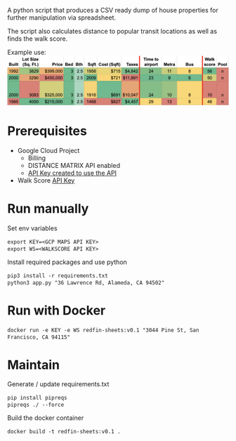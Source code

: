 A python script that produces a CSV ready dump of house properties for further manipulation via spreadsheet.

The script also calculates distance to popular transit locations as well as finds the walk score.

Example use:
![](pics/google-sheets.png)

# Prerequisites

- Google Cloud Project
    - Billing
    - DISTANCE MATRIX API enabled
    - [API Key created to use the API](https://github.com/googlemaps/google-maps-services-python#api-keys)
- Walk Score [API Key](https://www.walkscore.com/professional/api-sign-up.php)

# Run manually

Set env variables

```
export KEY=<GCP MAPS API KEY>
export WS=<WALKSCORE API KEY>
```

Install required packages and use python

```
pip3 install -r requirements.txt
python3 app.py "36 Lawrence Rd, Alameda, CA 94502"
```

# Run with Docker

```
docker run -e KEY -e WS redfin-sheets:v0.1 "3044 Pine St, San Francisco, CA 94115"
```

# Maintain

Generate / update requirements.txt

```
pip install pipreqs
pipreqs ./ --force 
```

Build the docker container

```
docker build -t redfin-sheets:v0.1 . 
```
